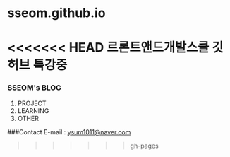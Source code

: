 # sseom.github.io
<<<<<<< HEAD
르론트앤드개발스클 깃허브 특강중 
=======

### SSEOM's BLOG
1. PROJECT
2. LEARNING
3. OTHER

###Contact
E-mail : ysum1011@naver.com

>>>>>>> gh-pages
